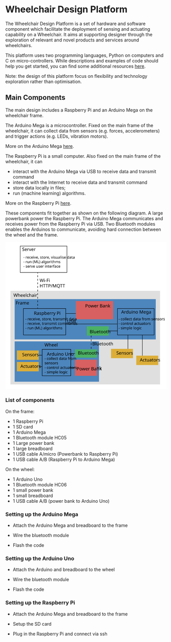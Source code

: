 # Wheelchair Design Platform

The Wheelchair Design Platform is a set of hardware and software component which facilitate the deployment of  sensing and actuating capability on a Wheelchair. It aims at supporting designer through the exploration of relevant and novel products and services around wheelchairs.

This platform uses two programming languages, Python on computers and C on micro-controllers. While descriptions and examples of code should help you get started, you can find some additional resources [here](https://github.com/tudelft-iot/wheelchair-design-platform/blob/master/doc/software-resources.md "Python and C resources").

Note: the design of this platform focus on flexibility and technology exploration rather than optimisation.

## Main Components

The main design includes a Raspberry Pi and an Arduino Mega on the wheelchair frame.

The Arduino Mega is a microcontroller. Fixed on the main frame of the wheelchair, it can collect data from sensors (e.g. forces, accelerometers) and trigger actions (e.g. LEDs, vibration motors).

More on the Arduino Mega [here](https://github.com/tudelft-iot/wheelchair-design-platform/blob/master/doc/devices/Arduino.md "Arduino resources").

The Raspberry Pi is a small computer. Also fixed on the main frame of the wheelchair, it can
* interact with the Arduino Mega via USB to receive data and transmit command
* interact with the Internet to receive data and transmit command
* store data locally in files;
* run (machine learning) algorithms.

More on the Raspberry Pi [here](https://github.com/tudelft-iot/wheelchair-design-platform/blob/master/doc/devices/RaspberryPi.md "Raspberry Pi resources").

These components fit together as shown on the following diagram. A large powerbank power the Raspberry Pi. The Arduino Mega communicates and receives power from the Raspberry Pi via USB. Two Bluetooth modules enables the Arduinos to communicate, avoiding hard connection between the wheel and the frame.

![Wheelchair main components](./doc/wheechair-components.svg)

### List of components

On the frame:

* 1 Raspberry Pi
* 1 SD card
* 1 Arduino Mega
* 1 Bluetooth module HC05
* 1 Large power bank
* 1 large breadboard
* 1 USB cable A/micro (Powerbank to Raspberry Pi)
* 1 USB cable A/B (Raspberry Pi to Arduino Mega)

On the wheel:

* 1 Arduino Uno
* 1 Bluetooth module HC06
* 1 small power bank
* 1 small breadboard
* 1 USB cable A/B (power bank to Arduino Uno)

### Setting up the Arduino Mega

* Attach the Arduino Mega and breadboard to the frame

* Wire the bluetooth module

* Flash the code

### Setting up the Arduino Uno

* Attach the Arduino and breadboard to the wheel

* Wire the bluetooth module

* Flash the code

### Setting up the Raspberry Pi

* Attach the Arduino Mega and breadboard to the frame

* Setup the SD card

* Plug in the Raspberry Pi and connect via ssh


